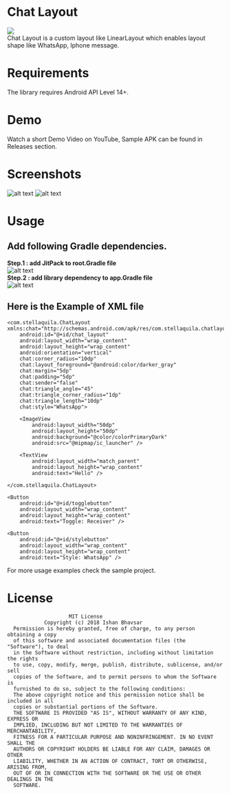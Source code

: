 # Chat Layout
[![](https://jitpack.io/v/stellaquila/ChatLayout.svg)](https://jitpack.io/#stellaquila/ChatLayout)  
Chat Layout is a custom layout like LinearLayout which enables layout shape like WhatsApp, Iphone message.
# Requirements
The library requires Android API Level 14+.
# Demo
Watch a short Demo Video on YouTube, Sample APK can be found in Releases section.
# Screenshots
![alt text](https://github.com/stellaquila/ChatLayout/blob/master/Screenshots/Screenshot_WhatsApp.PNG) 
![alt text](https://github.com/stellaquila/ChatLayout/blob/master/Screenshots/Screenshot_IPhone.PNG)
# Usage
## Add following Gradle dependencies.
**Step.1 : add JitPack to root.Gradle file**  
![alt text](https://github.com/stellaquila/ChatLayout/blob/master/Screenshots/rootGradle.png)  
**Step.2 : add library dependency to app.Gradle file**  
![alt text](https://github.com/stellaquila/ChatLayout/blob/master/Screenshots/appGradle.png)  

## Here is the Example of XML file
<?xml version="1.0" encoding="utf-8"?>
<LinearLayout xmlns:android="http://schemas.android.com/apk/res/android"
    xmlns:tools="http://schemas.android.com/tools"
    android:layout_width="match_parent"
    android:layout_height="match_parent"
    android:orientation="vertical"
    tools:context="com.stellaquila.chatlayout.example.ChatLayoutExample">

    <com.stellaquila.ChatLayout xmlns:chat="http://schemas.android.com/apk/res/com.stellaquila.chatlayout.example"
        android:id="@+id/chat_layout"
        android:layout_width="wrap_content"
        android:layout_height="wrap_content"
        android:orientation="vertical"
        chat:corner_radius="10dp"
        chat:layout_foreground="@android:color/darker_gray"
        chat:margin="5dp"
        chat:padding="5dp"
        chat:sender="false"
        chat:triangle_angle="45"
        chat:triangle_corner_radius="1dp"
        chat:triangle_length="10dp"
        chat:style="WhatsApp">

        <ImageView
            android:layout_width="50dp"
            android:layout_height="50dp"
            android:background="@color/colorPrimaryDark"
            android:src="@mipmap/ic_launcher" />

        <TextView
            android:layout_width="match_parent"
            android:layout_height="wrap_content"
            android:text="Hello" />

    </com.stellaquila.ChatLayout>

    <Button
        android:id="@+id/togglebutton"
        android:layout_width="wrap_content"
        android:layout_height="wrap_content"
        android:text="Toggle: Receiver" />

    <Button
        android:id="@+id/stylebutton"
        android:layout_width="wrap_content"
        android:layout_height="wrap_content"
        android:text="Style: WhatsApp" />

</LinearLayout>
 
  For more usage examples check the sample project.

# License
					    MIT License
			    Copyright (c) 2018 Ishan Bhavsar
	  Permission is hereby granted, free of charge, to any person obtaining a copy
	  of this software and associated documentation files (the "Software"), to deal
	  in the Software without restriction, including without limitation the rights
	  to use, copy, modify, merge, publish, distribute, sublicense, and/or sell
	  copies of the Software, and to permit persons to whom the Software is
	  furnished to do so, subject to the following conditions:
	  The above copyright notice and this permission notice shall be included in all
	  copies or substantial portions of the Software.
	  THE SOFTWARE IS PROVIDED "AS IS", WITHOUT WARRANTY OF ANY KIND, EXPRESS OR
	  IMPLIED, INCLUDING BUT NOT LIMITED TO THE WARRANTIES OF MERCHANTABILITY,
	  FITNESS FOR A PARTICULAR PURPOSE AND NONINFRINGEMENT. IN NO EVENT SHALL THE
	  AUTHORS OR COPYRIGHT HOLDERS BE LIABLE FOR ANY CLAIM, DAMAGES OR OTHER
	  LIABILITY, WHETHER IN AN ACTION OF CONTRACT, TORT OR OTHERWISE, ARISING FROM,
	  OUT OF OR IN CONNECTION WITH THE SOFTWARE OR THE USE OR OTHER DEALINGS IN THE
	  SOFTWARE.
